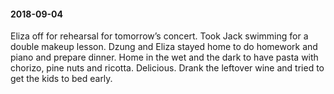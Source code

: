 #### 2018-09-04

Eliza off for rehearsal for tomorrow’s concert. Took Jack swimming for a double makeup lesson. Dzung and Eliza stayed home to do homework and piano and prepare dinner. Home in the wet and the dark to have pasta with chorizo, pine nuts and ricotta. Delicious. Drank the leftover wine and tried to get the kids to bed early.